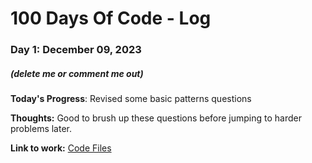# 100 Days Of Code - Log

### Day 1: December 09, 2023
##### (delete me or comment me out)

**Today's Progress**: Revised some basic patterns questions

**Thoughts:** Good to brush up these questions before jumping to harder problems later.

**Link to work:** [Code Files]([http://www.example.com](https://github.com/rishabkhar08/100-days-of-code/tree/master/Code%20Files))


